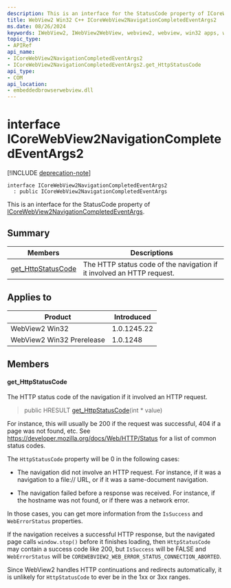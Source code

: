 ```yaml
---
description: This is an interface for the StatusCode property of ICoreWebView2NavigationCompletedEventArgs.
title: WebView2 Win32 C++ ICoreWebView2NavigationCompletedEventArgs2
ms.date: 08/26/2024
keywords: IWebView2, IWebView2WebView, webview2, webview, win32 apps, win32, edge, ICoreWebView2, ICoreWebView2Controller, browser control, edge html, ICoreWebView2NavigationCompletedEventArgs2
topic_type: 
- APIRef
api_name:
- ICoreWebView2NavigationCompletedEventArgs2
- ICoreWebView2NavigationCompletedEventArgs2.get_HttpStatusCode
api_type:
- COM
api_location:
- embeddedbrowserwebview.dll
---
```


# interface ICoreWebView2NavigationCompletedEventArgs2

[!INCLUDE [deprecation-note](../includes/deprecation-note.md)]

```
interface ICoreWebView2NavigationCompletedEventArgs2
  : public ICoreWebView2NavigationCompletedEventArgs
```

This is an interface for the StatusCode property of [ICoreWebView2NavigationCompletedEventArgs](icorewebview2navigationcompletedeventargs.md#icorewebview2navigationcompletedeventargs).

## Summary

 Members                        | Descriptions
--------------------------------|---------------------------------------------
[get_HttpStatusCode](#get_httpstatuscode) | The HTTP status code of the navigation if it involved an HTTP request.

## Applies to

Product                         | Introduced
--------------------------------|---------------------------------------------
WebView2 Win32            |    1.0.1245.22
WebView2 Win32 Prerelease |    1.0.1248

## Members

#### get_HttpStatusCode

The HTTP status code of the navigation if it involved an HTTP request.

> public HRESULT [get_HttpStatusCode](#get_httpstatuscode)(int * value)

For instance, this will usually be 200 if the request was successful, 404 if a page was not found, etc. See https://developer.mozilla.org/docs/Web/HTTP/Status for a list of common status codes.

The `HttpStatusCode` property will be 0 in the following cases:

* The navigation did not involve an HTTP request. For instance, if it was a navigation to a file:// URL, or if it was a same-document navigation.

* The navigation failed before a response was received. For instance, if the hostname was not found, or if there was a network error.

In those cases, you can get more information from the `IsSuccess` and `WebErrorStatus` properties.

If the navigation receives a successful HTTP response, but the navigated page calls `window.stop()` before it finishes loading, then `HttpStatusCode` may contain a success code like 200, but `IsSuccess` will be FALSE and `WebErrorStatus` will be `COREWEBVIEW2_WEB_ERROR_STATUS_CONNECTION_ABORTED`.

Since WebView2 handles HTTP continuations and redirects automatically, it is unlikely for `HttpStatusCode` to ever be in the 1xx or 3xx ranges.

